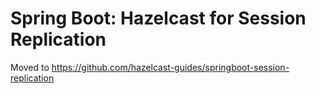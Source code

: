 # Spring Boot: Hazelcast for Session Replication

Moved to https://github.com/hazelcast-guides/springboot-session-replication